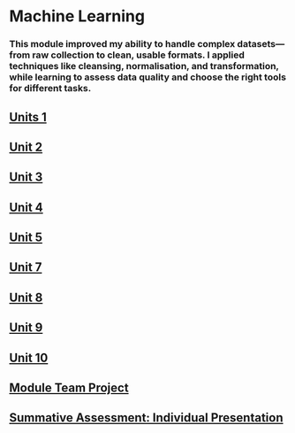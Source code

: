 # Machine Learning

### This module improved my ability to handle complex datasets—from raw collection to clean, usable formats. I applied techniques like cleansing, normalisation, and transformation, while learning to assess data quality and choose the right tools for different tasks.

## [Units 1](https://TechieMaks.github.io/eportfolio1/ML%20-%20Unit%201.pdf)
## [Unit 2](https://TechieMaks.github.io/eportfolio1/ML%20-%20Unit%202.pdf)
## [Unit 3](https://TechieMaks.github.io/eportfolio1/ML%20-%20Unit%203.pdf)
## [Unit 4](https://TechieMaks.github.io/eportfolio1/ML%20-%20Unit%204.pdf)
## [Unit 5](https://TechieMaks.github.io/eportfolio1/ML%20-%20Unit%205.pdf)
## [Unit 7](https://TechieMaks.github.io/eportfolio1/ML%20-%20Unit%207.pdf)
## [Unit 8](https://TechieMaks.github.io/eportfolio1/ML%20-%20Unit%208.pdf)
## [Unit 9](https://TechieMaks.github.io/eportfolio1/ML%20-%20Unit%209.pdf)
## [Unit 10](https://TechieMaks.github.io/eportfolio1/ML%20-%20Unit%2010.pdf)
## [Module Team Project](https://TechieMaks.github.io/eportfolio1/Team%20Project.pdf)
## [Summative Assessment: Individual Presentation](https://TechieMaks.github.io/eportfolio1/ML%20Project%20presentation.pdf)

